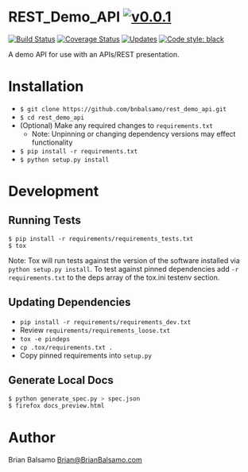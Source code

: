 # REST_Demo_API [![v0.0.1](https://img.shields.io/badge/version-0.0.1-blue.svg)](https://github.com/bnbalsamo/rest_demo_api/releases) 

[![Build Status](https://travis-ci.org/bnbalsamo/rest_demo_api.svg?branch=master)](https://travis-ci.org/bnbalsamo/rest_demo_api) [![Coverage Status](https://coveralls.io/repos/github/bnbalsamo/rest_demo_api/badge.svg?branch=master)](https://coveralls.io/github/bnbalsamo/rest_demo_api?branch=master) [![Updates](https://pyup.io/repos/github/bnbalsamo/rest_demo_api/shield.svg)](https://pyup.io/repos/github/bnbalsamo/rest_demo_api/) [![Code style: black](https://img.shields.io/badge/code%20style-black-000000.svg)](https://github.com/ambv/black)

A demo API for use with an APIs/REST presentation.

# Installation
- ```$ git clone https://github.com/bnbalsamo/rest_demo_api.git```
- ```$ cd rest_demo_api```
- (Optional) Make any required changes to ```requirements.txt```
    - Note: Unpinning or changing dependency versions may effect functionality
- ```$ pip install -r requirements.txt```
- ```$ python setup.py install```

# Development
## Running Tests
```
$ pip install -r requirements/requirements_tests.txt
$ tox
```
Note: Tox will run tests against the version of the software installed via ```python setup.py install```.
To test against pinned dependencies add ```-r requirements.txt``` to the deps array of the tox.ini testenv
section.

## Updating Dependencies
- ```pip install -r requirements/requirements_dev.txt```
- Review ```requirements/requirements_loose.txt```
- ```tox -e pindeps```
- ```cp .tox/requirements.txt .```
- Copy pinned requirements into ```setup.py```


## Generate Local Docs

```bash
$ python generate_spec.py > spec.json
$ firefox docs_preview.html
```

# Author
Brian Balsamo <Brian@BrianBalsamo.com>
